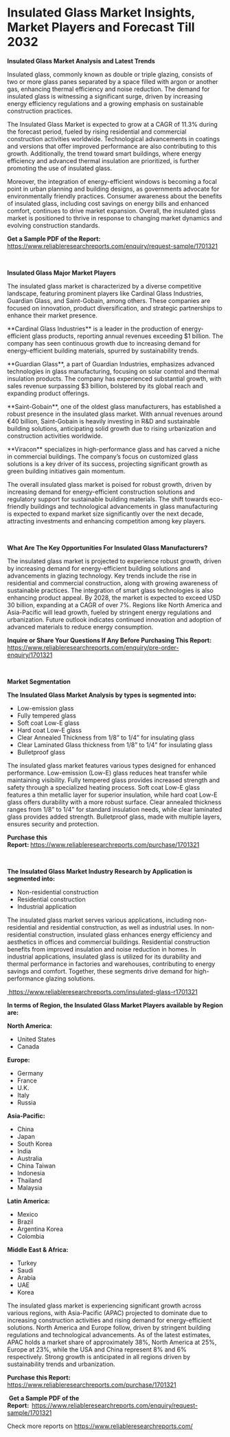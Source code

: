 <p><h1>Insulated Glass Market Insights, Market Players and Forecast Till 2032</h1></p><p><strong>Insulated Glass Market Analysis and Latest Trends</strong></p>
<p><p>Insulated glass, commonly known as double or triple glazing, consists of two or more glass panes separated by a space filled with argon or another gas, enhancing thermal efficiency and noise reduction. The demand for insulated glass is witnessing a significant surge, driven by increasing energy efficiency regulations and a growing emphasis on sustainable construction practices. </p><p>The Insulated Glass Market is expected to grow at a CAGR of 11.3% during the forecast period, fueled by rising residential and commercial construction activities worldwide. Technological advancements in coatings and versions that offer improved performance are also contributing to this growth. Additionally, the trend toward smart buildings, where energy efficiency and advanced thermal insulation are prioritized, is further promoting the use of insulated glass. </p><p>Moreover, the integration of energy-efficient windows is becoming a focal point in urban planning and building designs, as governments advocate for environmentally friendly practices. Consumer awareness about the benefits of insulated glass, including cost savings on energy bills and enhanced comfort, continues to drive market expansion. Overall, the insulated glass market is positioned to thrive in response to changing market dynamics and evolving construction standards.</p></p>
<p><strong>Get a Sample PDF of the Report:&nbsp;</strong> <a href="https://www.reliableresearchreports.com/enquiry/request-sample/1701321?utm_campaign=2183&utm_medium=2&utm_source=Github&utm_content=ia&utm_term=30012025&utm_id=insulated-glass">https://www.reliableresearchreports.com/enquiry/request-sample/1701321</a></p>
<p>&nbsp;</p>
<p><strong>Insulated Glass Major Market Players</strong></p>
<p><p>The insulated glass market is characterized by a diverse competitive landscape, featuring prominent players like Cardinal Glass Industries, Guardian Glass, and Saint-Gobain, among others. These companies are focused on innovation, product diversification, and strategic partnerships to enhance their market presence.</p><p>**Cardinal Glass Industries** is a leader in the production of energy-efficient glass products, reporting annual revenues exceeding $1 billion. The company has seen continuous growth due to increasing demand for energy-efficient building materials, spurred by sustainability trends.</p><p>**Guardian Glass**, a part of Guardian Industries, emphasizes advanced technologies in glass manufacturing, focusing on solar control and thermal insulation products. The company has experienced substantial growth, with sales revenue surpassing $3 billion, bolstered by its global reach and expanding product offerings.</p><p>**Saint-Gobain**, one of the oldest glass manufacturers, has established a robust presence in the insulated glass market. With annual revenues around €40 billion, Saint-Gobain is heavily investing in R&D and sustainable building solutions, anticipating solid growth due to rising urbanization and construction activities worldwide.</p><p>**Viracon** specializes in high-performance glass and has carved a niche in commercial buildings. The company’s focus on customized glass solutions is a key driver of its success, projecting significant growth as green building initiatives gain momentum.</p><p>The overall insulated glass market is poised for robust growth, driven by increasing demand for energy-efficient construction solutions and regulatory support for sustainable building materials. The shift towards eco-friendly buildings and technological advancements in glass manufacturing is expected to expand market size significantly over the next decade, attracting investments and enhancing competition among key players.</p></p>
<p>&nbsp;</p>
<p><strong>What Are The Key Opportunities For Insulated Glass Manufacturers?</strong></p>
<p><p>The insulated glass market is projected to experience robust growth, driven by increasing demand for energy-efficient building solutions and advancements in glazing technology. Key trends include the rise in residential and commercial construction, along with growing awareness of sustainable practices. The integration of smart glass technologies is also enhancing product appeal. By 2028, the market is expected to exceed USD 30 billion, expanding at a CAGR of over 7%. Regions like North America and Asia-Pacific will lead growth, fueled by stringent energy regulations and urbanization. Future outlook indicates continued innovation and adoption of advanced materials to reduce energy consumption.</p></p>
<p><strong>Inquire or Share Your Questions If Any Before Purchasing This Report:</strong> <a href="https://www.reliableresearchreports.com/enquiry/pre-order-enquiry/1701321?utm_campaign=2183&utm_medium=2&utm_source=Github&utm_content=ia&utm_term=30012025&utm_id=insulated-glass">https://www.reliableresearchreports.com/enquiry/pre-order-enquiry/1701321</a></p>
<p>&nbsp;</p>
<p><strong>Market Segmentation</strong></p>
<p><strong>The Insulated Glass Market Analysis by types is segmented into:</strong></p>
<p><ul><li>Low-emission glass</li><li>Fully tempered glass</li><li>Soft coat Low-E glass</li><li>Hard coat Low-E glass</li><li>Clear Annealed Thickness from 1/8” to 1/4” for insulating glass</li><li>Clear Laminated Glass thickness from 1/8” to 1/4” for insulating glass</li><li>Bulletproof glass</li></ul></p>
<p><p>The insulated glass market features various types designed for enhanced performance. Low-emission (Low-E) glass reduces heat transfer while maintaining visibility. Fully tempered glass provides increased strength and safety through a specialized heating process. Soft coat Low-E glass features a thin metallic layer for superior insulation, while hard coat Low-E glass offers durability with a more robust surface. Clear annealed thickness ranges from 1/8” to 1/4” for standard insulation needs, while clear laminated glass provides added strength. Bulletproof glass, made with multiple layers, ensures security and protection.</p></p>
<p><strong>Purchase this Report:&nbsp;</strong><a href="https://www.reliableresearchreports.com/purchase/1701321?utm_campaign=2183&utm_medium=2&utm_source=Github&utm_content=ia&utm_term=30012025&utm_id=insulated-glass">https://www.reliableresearchreports.com/purchase/1701321</a></p>
<p>&nbsp;</p>
<p><strong>The Insulated Glass Market Industry Research by Application is segmented into:</strong></p>
<p><ul><li>Non-residential construction</li><li>Residential construction</li><li>Industrial application</li></ul></p>
<p><p>The insulated glass market serves various applications, including non-residential and residential construction, as well as industrial uses. In non-residential construction, insulated glass enhances energy efficiency and aesthetics in offices and commercial buildings. Residential construction benefits from improved insulation and noise reduction in homes. In industrial applications, insulated glass is utilized for its durability and thermal performance in factories and warehouses, contributing to energy savings and comfort. Together, these segments drive demand for high-performance glazing solutions.</p></p>
<p><a href="https://www.reliableresearchreports.com/insulated-glass-r1701321?utm_campaign=2183&utm_medium=2&utm_source=Github&utm_content=ia&utm_term=30012025&utm_id=insulated-glass">&nbsp;https://www.reliableresearchreports.com/insulated-glass-r1701321</a></p>
<p><strong>In terms of Region, the Insulated Glass Market Players available by Region are:</strong></p>
<p>
    <p> <strong> North America: </strong>
        <ul>
            <li>United States</li>
            <li>Canada</li>
        </ul>
        </p> 
    <p> <strong> Europe: </strong>
        <ul>
            <li>Germany</li>
            <li>France</li>
            <li>U.K.</li>
            <li>Italy</li>
            <li>Russia</li>
        </ul>
        </p> 
    <p> <strong> Asia-Pacific: </strong>
        <ul>
            <li>China</li>
            <li>Japan</li>
            <li>South Korea</li>
            <li>India</li>
            <li>Australia</li>
            <li>China Taiwan</li>
            <li>Indonesia</li>
            <li>Thailand</li>
            <li>Malaysia</li>
        </ul>
        </p> 
    <p> <strong> Latin America: </strong>
        <ul>
            <li>Mexico</li>
            <li>Brazil</li>
            <li>Argentina Korea</li>
            <li>Colombia</li>
        </ul>
        </p> 
    <p> <strong> Middle East & Africa: </strong>
        <ul>
            <li>Turkey</li>
            <li>Saudi</li>
            <li>Arabia</li>
            <li>UAE</li>
            <li>Korea</li>
        </ul>
    </p>
    </p>
<p><p>The insulated glass market is experiencing significant growth across various regions, with Asia-Pacific (APAC) projected to dominate due to increasing construction activities and rising demand for energy-efficient solutions. North America and Europe follow, driven by stringent building regulations and technological advancements. As of the latest estimates, APAC holds a market share of approximately 38%, North America at 25%, Europe at 23%, while the USA and China represent 8% and 6% respectively. Strong growth is anticipated in all regions driven by sustainability trends and urbanization.</p></p>
<p><strong>Purchase this Report: </strong><a href="https://www.reliableresearchreports.com/purchase/1701321?utm_campaign=2183&utm_medium=2&utm_source=Github&utm_content=ia&utm_term=30012025&utm_id=insulated-glass">https://www.reliableresearchreports.com/purchase/1701321</a></p>
<p>&nbsp;<strong>Get a Sample PDF of the Report:&nbsp;&nbsp;</strong><a href="https://www.reliableresearchreports.com/enquiry/request-sample/1701321?utm_campaign=2183&utm_medium=2&utm_source=Github&utm_content=ia&utm_term=30012025&utm_id=insulated-glass">https://www.reliableresearchreports.com/enquiry/request-sample/1701321</a></p>
<p><strong></strong></p>
<p>Check more reports on <a href="https://www.reliableresearchreports.com/?utm_campaign=2183&utm_medium=2&utm_source=Github&utm_content=ia&utm_term=30012025&utm_id=insulated-glass">https://www.reliableresearchreports.com/</a></p>